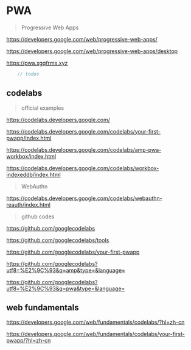 # PWA

> Progressive Web Apps

https://developers.google.com/web/progressive-web-apps/

https://developers.google.com/web/progressive-web-apps/desktop

https://pwa.xgqfrms.xyz




```js
    // todos
```

## codelabs

> official examples

https://codelabs.developers.google.com/

https://codelabs.developers.google.com/codelabs/your-first-pwapp/index.html

https://codelabs.developers.google.com/codelabs/amp-pwa-workbox/index.html

https://codelabs.developers.google.com/codelabs/workbox-indexeddb/index.html

> WebAuthn

https://codelabs.developers.google.com/codelabs/webauthn-reauth/index.html

> github codes

https://github.com/googlecodelabs

https://github.com/googlecodelabs/tools

https://github.com/googlecodelabs/your-first-pwapp

https://github.com/googlecodelabs?utf8=%E2%9C%93&q=amp&type=&language=

https://github.com/googlecodelabs?utf8=%E2%9C%93&q=pwa&type=&language=


## web fundamentals

https://developers.google.com/web/fundamentals/codelabs/?hl=zh-cn

https://developers.google.com/web/fundamentals/codelabs/your-first-pwapp/?hl=zh-cn


